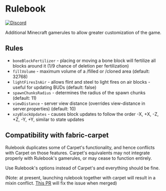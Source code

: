 # Rulebook

[![Discord](https://img.shields.io/badge/chat%20on-discord-7289DA?logo=discord)](https://discord.gg/zEnfMVJqe6)

Additional Minecraft gamerules to allow greater customization of the game.

## Rules

- `boneBlockFertilizer` - placing or moving a bone block will fertilize all blocks around it (1/9 chance of deletion per fertilization)
- `fillVolume` - maximum volume of a /filled or /cloned area (default: 32768)
- `lightFiresInAir` - allows flint and steel to light fires on air blocks - useful for updating BUDs (default: false)
- `spawnChunksRadius` - determines the radius of the spawn chunks (default: 11)
- `viewDistance` - server view distance (overrides view-distance in server.properties) (default: 10)
- `xzyBlockUpdates` - causes block updates to follow the order -X, +X, -Z, +Z, -Y, +Y, similar to state updates

## Compatibility with fabric-carpet

Rulebook duplicates some of Carpet's functionality, and hence conflicts with Carpet on those features.
Carpet's equivalents may not integrate properly with Rulebook's gamerules, or may cease to function entirely.

Use Rulebook's options instead of Carpet's and everything should be fine.

(Note: at present, launching rulebook together with carpet will result in a mixin conflict. [This PR][fix] will fix the issue when merged)

[fix]: https://github.com/gnembon/fabric-carpet/pull/781
